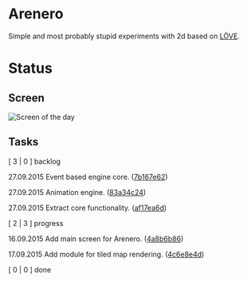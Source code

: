 # Arenero

Simple and most probably stupid experiments with 2d
based on [LÖVE](https://love2d.org).

# Status

## Screen

![Screen of the day](https://github.com/norefle/arenero/tree/master/screen_of_the_day.png)

## Tasks

[   3 |   0 ] backlog

27.09.2015 Event based engine core. ([7b167e62](https://github.com/norefle/arenero/tree/master/.fl/cards/7b/167e62-d67f-4456-9e60-d27a8477f8c1.md))

27.09.2015 Animation engine. ([83a34c24](https://github.com/norefle/arenero/tree/master/.fl/cards/83/a34c24-ecaf-490e-bad9-61a8e4badeee.md))

27.09.2015 Extract core functionality. ([af17ea6d](https://github.com/norefle/arenero/tree/master/.fl/cards/af/17ea6d-e384-4a27-89cc-75bf772df106.md))

[   2 |   3 ] progress

16.09.2015 Add main screen for Arenero. ([4a8b6b86](https://github.com/norefle/arenero/tree/master/.fl/cards/4a/8b6b86-5b57-4801-b969-c15f1b7620e4.md))

17.09.2015 Add module for tiled map rendering. ([4c6e8e4d](https://github.com/norefle/arenero/tree/master/.fl/cards/4c/6e8e4d-02c5-4459-86c6-16a343a3858e.md))

[   0 |   0 ] done
